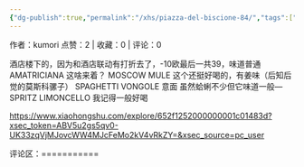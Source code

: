 ```yaml
---
{"dg-publish":true,"permalink":"/xhs/piazza-del-biscione-84/","tags":["rednote","罗马"],"noteIcon":"","updated":"2025-03-17T21:57:25.042+08:00"}
---
```


作者：kumori
点赞：2   |   收藏：0   |   评论：0

酒店楼下的，因为和酒店联动有打折去了，-10欧最后一共39，味道普通
AMATRICIANA 这啥来着？
MOSCOW MULE 这个还挺好喝的，有姜味（后知后觉的莫斯科骡子）
SPAGHETTI VONGOLE 意面 虽然蛤蜊不少但它味道一般—
SPRITZ LIMONCELLO 我记得一般好喝

https://www.xiaohongshu.com/explore/652f1252000000001c01483d?xsec_token=ABV5u2gs5qv0-UK33zqVjMJovcWW4MJcFeMo2kV4vRkZY=&xsec_source=pc_user

评论区：===========

